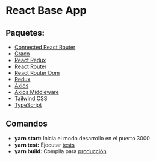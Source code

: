 # React Base App

## Paquetes:

- [Connected React Router](https://github.com/supasate/connected-react-routerreac)
- [Craco](https://github.com/gsoft-inc/craco)
- [React Redux](https://github.com/reduxjs/react-redux)
- [React Router](https://github.com/ReactTraining/react-router/tree/master/packages/react-router)
- [React Router Dom](https://github.com/ReactTraining/react-router/tree/master/packages/react-router-dom)
- [Redux](https://es.redux.js.org/)
- [Axios](https://github.com/axios/axios)
- [Axios Middleware](https://github.com/emileber/axios-middleware)
- [Tailwind CSS](https://tailwindcss.com/)
- [TypeScript](https://github.com/microsoft/TypeScript)

## Comandos

- **yarn start:** Inicia el modo desarrollo en el puerto 3000
- **yarn test:** Ejecutar [tests](https://facebook.github.io/create-react-app/docs/running-tests)
- **yarn build:** Compila para [producción](https://facebook.github.io/create-react-app/docs/deployment)
